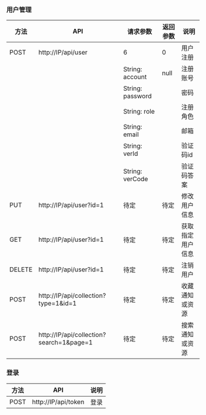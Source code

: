 ### 用户管理

| 方法   | API                                      | 请求参数          |    返回参数    | 说明
|------  |------                                    |--------          |------         | -----
| POST   | http://IP/api/user                       | 6                | 0             | 用户注册
|        |                                          | String: account  | null          | 注册账号
|        |                                          | String: password |               | 密码
|        |                                          | String: role     |               | 注册角色
|        |                                          | String: email    |               | 邮箱
|        |                                          | String: verId    |               | 验证码id
|        |                                          | String: verCode  |               | 验证码答案
| PUT    | http://IP/api/user?id=1                  | 待定              | 待定          | 修改用户信息
| GET    | http://IP/api/user?id=1                  | 待定              | 待定          | 获取指定用户信息
| DELETE | http://IP/api/user?id=1                  | 待定              | 待定          | 注销用户
| POST   | http://IP/api/collection?type=1&id=1     | 待定              | 待定          | 收藏通知或资源
| POST   | http://IP/api/collection?search=1&page=1 | 待定              | 待定          | 搜索通知或资源

### 登录
| 方法   | API                                          | 说明
|------  |------                                        |------   |
| POST   | http://IP/api/token                          | 登录


